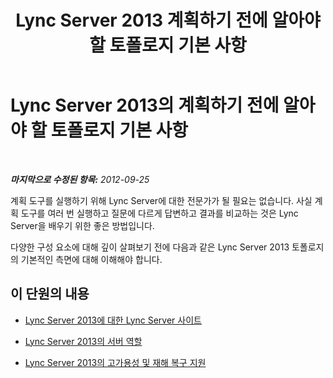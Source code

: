 ﻿---
title: Lync Server 2013 계획하기 전에 알아야 할 토폴로지 기본 사항
TOCTitle: 계획하기 전에 알아야 할 토폴로지 기본 사항
ms:assetid: 7376306b-1b80-4776-9261-aa545abb08c6
ms:mtpsurl: https://technet.microsoft.com/ko-kr/library/Gg398552(v=OCS.15)
ms:contentKeyID: 49304030
ms.date: 08/24/2015
mtps_version: v=OCS.15
ms.translationtype: HT
---

# Lync Server 2013의 계획하기 전에 알아야 할 토폴로지 기본 사항

 

_**마지막으로 수정된 항목:** 2012-09-25_

계획 도구를 실행하기 위해 Lync Server에 대한 전문가가 될 필요는 없습니다. 사실 계획 도구를 여러 번 실행하고 질문에 다르게 답변하고 결과를 비교하는 것은 Lync Server을 배우기 위한 좋은 방법입니다.

다양한 구성 요소에 대해 깊이 살펴보기 전에 다음과 같은 Lync Server 2013 토폴로지의 기본적인 측면에 대해 이해해야 합니다.

## 이 단원의 내용

  - [Lync Server 2013에 대한 Lync Server 사이트](lync-server-2013-sites.md)

  - [Lync Server 2013의 서버 역할](lync-server-2013-server-roles.md)

  - [Lync Server 2013의 고가용성 및 재해 복구 지원](lync-server-2013-high-availability-and-disaster-recovery-support.md)

